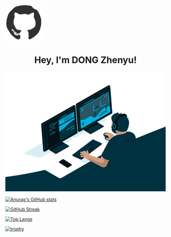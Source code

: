 <img src="README.assets/octo.gif" alt="octo" style="zoom:25%;" />

<h1 align="center">
  Hey, I'm DONG Zhenyu!
</h1>



![codeing](README.assets/codeing.gif)





[![Anurag's GitHub stats](https://github-readme-stats.vercel.app/api?username=Dzy0726&theme=transparent&hide=contribs&show_icons=true)](https://github.com/anuraghazra/github-readme-stats)





[![GitHub Streak](https://streak-stats.demolab.com?user=Dzy0726&theme=transparent)](https://git.io/streak-stats)

[![Top Langs](https://github-readme-stats.vercel.app/api/top-langs/?username=Dzy0726&&layout=compact&theme=transparent)](https://github.com/anuraghazra/github-readme-stats)

[![trophy](https://github-profile-trophy.vercel.app/?username=Dzy0726&margin-w=15&theme=gruvbox&title=MultiLanguage)](https://github.com/ryo-ma/github-profile-trophy)
